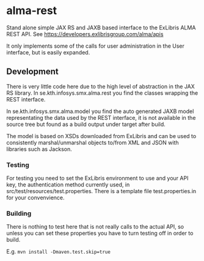 # alma-rest

Stand alone simple JAX RS and JAXB based interface to the ExLibris ALMA REST API.
See https://developers.exlibrisgroup.com/alma/apis

It only implements some of the calls for user administration in the User interface,
but is easily expanded.

## Development

There is very little code here due to the high level of abstraction in the JAX RS
library. In se.kth.infosys.smx.alma.rest you find the classes wrapping the REST
interface.

In se.kth.infosys.smx.alma.model you find the auto generated JAXB model
representating the data used by the REST interface, it is not available in
the source tree but found as a build output under target after build.

The model is based on XSDs downloaded from ExLibris and can be used to 
consistently marshal/unmarshal objects to/from XML and JSON with libraries
such as Jackson.

### Testing

For testing you need to set the ExLibris environment to use and your API key, the
authentication method currently used, in src/test/resources/test.properties. There
is a template file test.properties.in for your convenvience.

### Building

There is nothing to test here that is not really calls to the actual API, so unless
you can set these properties you have to turn testing off in order to build.

E.g. `mvn install -Dmaven.test.skip=true`

